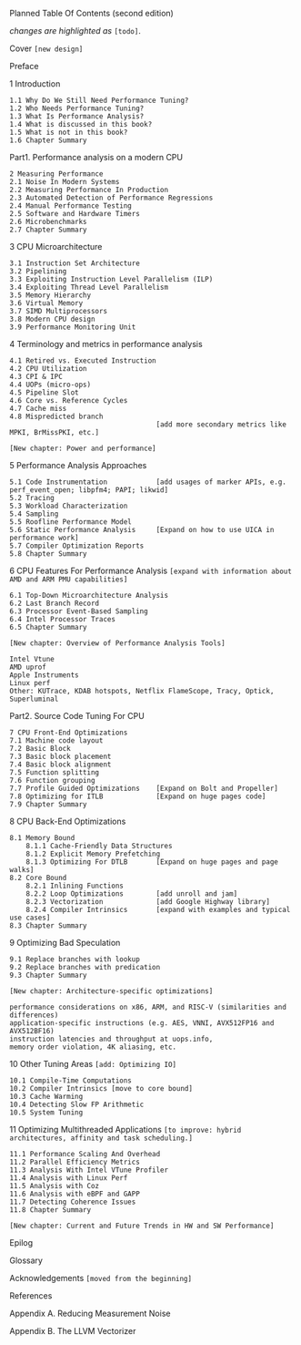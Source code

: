 Planned Table Of Contents (second edition)

_changes are highlighted as_ `[todo]`.


Cover `[new design]`

Preface

1 Introduction

    1.1 Why Do We Still Need Performance Tuning?
    1.2 Who Needs Performance Tuning?
    1.3 What Is Performance Analysis?
    1.4 What is discussed in this book?
    1.5 What is not in this book?
    1.6 Chapter Summary

Part1. Performance analysis on a modern CPU

    2 Measuring Performance
    2.1 Noise In Modern Systems
    2.2 Measuring Performance In Production
    2.3 Automated Detection of Performance Regressions
    2.4 Manual Performance Testing
    2.5 Software and Hardware Timers
    2.6 Microbenchmarks
    2.7 Chapter Summary

3 CPU Microarchitecture

    3.1 Instruction Set Architecture
    3.2 Pipelining
    3.3 Exploiting Instruction Level Parallelism (ILP)
    3.4 Exploiting Thread Level Parallelism
    3.5 Memory Hierarchy
    3.6 Virtual Memory
    3.7 SIMD Multiprocessors
    3.8 Modern CPU design
    3.9 Performance Monitoring Unit

4 Terminology and metrics in performance analysis

    4.1 Retired vs. Executed Instruction
    4.2 CPU Utilization
    4.3 CPI & IPC
    4.4 UOPs (micro-ops)
    4.5 Pipeline Slot
    4.6 Core vs. Reference Cycles
    4.7 Cache miss
    4.8 Mispredicted branch
                                        [add more secondary metrics like MPKI, BrMissPKI, etc.]

`[New chapter: Power and performance]`

5 Performance Analysis Approaches

    5.1 Code Instrumentation            [add usages of marker APIs, e.g. perf_event_open; libpfm4; PAPI; likwid]
    5.2 Tracing                         
    5.3 Workload Characterization
    5.4 Sampling
    5.5 Roofline Performance Model
    5.6 Static Performance Analysis     [Expand on how to use UICA in performance work]
    5.7 Compiler Optimization Reports
    5.8 Chapter Summary

6 CPU Features For Performance Analysis `[expand with information about AMD and ARM PMU capabilities]`

    6.1 Top-Down Microarchitecture Analysis
    6.2 Last Branch Record
    6.3 Processor Event-Based Sampling
    6.4 Intel Processor Traces
    6.5 Chapter Summary

`[New chapter: Overview of Performance Analysis Tools]`

    Intel Vtune
    AMD uprof
    Apple Instruments
    Linux perf
    Other: KUTrace, KDAB hotspots, Netflix FlameScope, Tracy, Optick, Superluminal

Part2. Source Code Tuning For CPU

    7 CPU Front-End Optimizations
    7.1 Machine code layout
    7.2 Basic Block
    7.3 Basic block placement
    7.4 Basic block alignment
    7.5 Function splitting
    7.6 Function grouping
    7.7 Profile Guided Optimizations    [Expand on Bolt and Propeller]
    7.8 Optimizing for ITLB             [Expand on huge pages code]
    7.9 Chapter Summary

8 CPU Back-End Optimizations

    8.1 Memory Bound
        8.1.1 Cache-Friendly Data Structures
        8.1.2 Explicit Memory Prefetching
        8.1.3 Optimizing For DTLB       [Expand on huge pages and page walks]
    8.2 Core Bound
        8.2.1 Inlining Functions
        8.2.2 Loop Optimizations        [add unroll and jam]
        8.2.3 Vectorization             [add Google Highway library]
        8.2.4 Compiler Intrinsics       [expand with examples and typical use cases]
    8.3 Chapter Summary

9 Optimizing Bad Speculation

    9.1 Replace branches with lookup
    9.2 Replace branches with predication
    9.3 Chapter Summary

`[New chapter: Architecture-specific optimizations]`

    performance considerations on x86, ARM, and RISC-V (similarities and differences)
    application-specific instructions (e.g. AES, VNNI, AVX512FP16 and AVX512BF16)
    instruction latencies and throughput at uops.info,
    memory order violation, 4K aliasing, etc.

10 Other Tuning Areas `[add: Optimizing IO]`

    10.1 Compile-Time Computations
    10.2 Compiler Intrinsics [move to core bound]
    10.3 Cache Warming
    10.4 Detecting Slow FP Arithmetic
    10.5 System Tuning

11 Optimizing Multithreaded Applications `[to improve: hybrid architectures, affinity and task scheduling.]`

    11.1 Performance Scaling And Overhead
    11.2 Parallel Efficiency Metrics
    11.3 Analysis With Intel VTune Profiler
    11.4 Analysis with Linux Perf
    11.5 Analysis with Coz
    11.6 Analysis with eBPF and GAPP
    11.7 Detecting Coherence Issues
    11.8 Chapter Summary

`[New chapter: Current and Future Trends in HW and SW Performance]`

Epilog

Glossary

Acknowledgements `[moved from the beginning]`

References

Appendix A. Reducing Measurement Noise

Appendix B. The LLVM Vectorizer